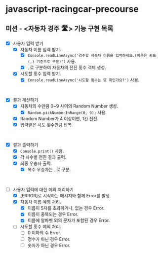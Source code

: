 # javascript-racingcar-precourse

## 미션 - <자동차 경주 🛣️> 기능 구현 목록

- [x] 사용자 입력 받기
  - [x] 자동차 이름 입력 받기.
    - [x] `Console.readLineAsync('경주할 자동차 이름을 입력하세요.(이름은 쉼표(,) 기준으로 구분)')` 사용.
    - [x] `,`로 구분하여 자동차의 전진 횟수 객체 생성.
  - [x] 시도할 횟수 입력 받기.
    - [x] `Console.readLineAsync('시도할 횟수는 몇 회인가요?')` 사용.

<br>

- [x] 결과 계산하기
  - [x] 자동차의 수만큼 0~9 사이의 Random Number 생성.
    - [x] `Random.pickNumberInRange(0, 9);` 사용.
  - [x] Random Number가 4 이상이면, 1칸 전진.
  - [x] 입력받은 시도 횟수만큼 반복.

<br>

- [x] 결과 출력하기
  - [x] `Console.print()` 사용.
  - [x] 각 차수별 전진 결과 출력.
  - [x] 최종 우승자 출력.
    - [x] 복수 우승자는 `,`로 구분.

<br>

- [ ] 사용자 입력에 대한 예외 처리하기
  - [x] [ERROR]로 시작하는 메시지와 함께 Error를 발생.
  - [x] 자동차 이름 예외 처리.
    - [x] 이름이 5자를 초과하거나, 없는 경우 Error.
    - [x] 이름이 중복되는 경우 Error.
    - [x] 이름에 알파벳 외의 문자가 포함된 경우 Error.
  - [ ] 시도할 횟수 예외 처리.
    - [ ] 0 이하의 수 Error.
    - [ ] 정수가 아닌 경우 Error.
    - [ ] 숫자가 아닌 경우 Error.
